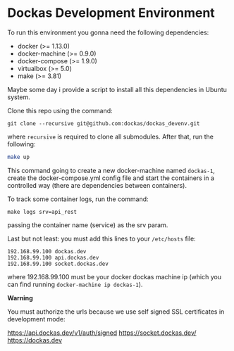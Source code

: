 # Dockas Development Environment

To run this environment you gonna need the following dependencies:

* docker (>= 1.13.0)
* docker-machine (>= 0.9.0)
* docker-compose (>= 1.9.0)
* virtualbox (>= 5.0)
* make (>= 3.81)

Maybe some day i provide a script to install all this dependencies in Ubuntu system.


Clone this repo using the command:

```
git clone --recursive git@github.com:dockas/dockas_devenv.git
```

where `recursive` is required to clone all submodules. After that, run the following:

```bash
make up
```

This command going to create a new docker-machine named `dockas-1`, create the docker-compose.yml config file and start the containers in a controlled way (there are dependencies between containers).

To track some container logs, run the command:

```
make logs srv=api_rest
```

passing the container name (service) as the srv param.

Last but not least: you must add this lines to your `/etc/hosts` file:

```
192.168.99.100 dockas.dev
192.168.99.100 api.dockas.dev
192.168.99.100 socket.dockas.dev
```

where 192.168.99.100 must be your docker dockas machine ip (which you can find running `docker-machine ip dockas-1`).

**Warning**

You must authorize the urls because we use self signed SSL certificates in development mode:

https://api.dockas.dev/v1/auth/signed
https://socket.dockas.dev/
https://dockas.dev